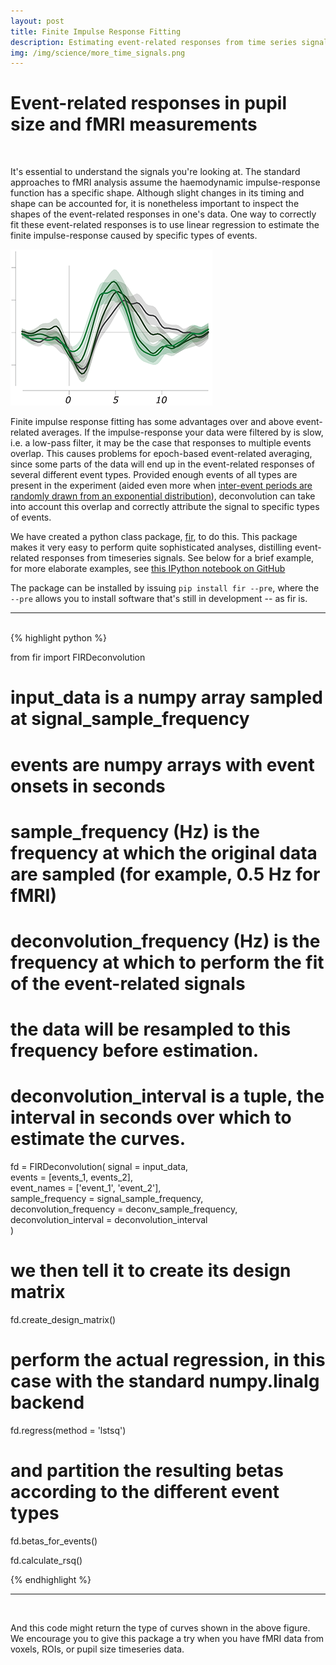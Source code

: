 ```yaml
---
layout: post
title: Finite Impulse Response Fitting
description: Estimating event-related responses from time series signals
img: /img/science/more_time_signals.png
---
```


# Event-related responses in pupil size and fMRI measurements

<br />

It's essential to understand the signals you're looking at. The standard approaches to fMRI analysis assume the haemodynamic impulse-response function has a specific shape. Although slight changes in its timing and shape can be accounted for, it is nonetheless important to inspect the shapes of the event-related responses in one's data. One way to correctly fit these event-related responses is to use linear regression to estimate the finite impulse-response caused by specific types of events. 

<img class="col one right" src="/img/science/more_time_signals.png">

Finite impulse response fitting has some advantages over and above event-related averages. If the impulse-response your data were filtered by is slow, i.e. a low-pass filter, it may be the case that responses to multiple events overlap. This causes problems for epoch-based event-related averaging, since some parts of the data will end up in the event-related responses of several different event types. Provided enough events of all types are present in the experiment (aided even more when <a href="http://www.stat.wisc.edu/~mchung/teaching/MIA/reading/fMRI.dale.HBM.1999.pdf" target="_blank">inter-event periods are randomly drawn from an exponential distribution</a>), deconvolution can take into account this overlap and correctly attribute the signal to specific types of events. 

We have created a python class package, <a href="http://tknapen.github.io/FIRDeconvolution/" target="_blank">fir</a>, to do this. This package makes it very easy to perform quite sophisticated analyses, distilling event-related responses from timeseries signals. See below for a brief example, for more elaborate examples, see <a href="https://github.com/tknapen/FIRDeconvolution/blob/master/src/test/FIRDeconvolution_test.ipynb" target="_blank">this IPython notebook on GitHub</a> 

The package can be installed by issuing ```pip install fir --pre```, where the ```--pre``` allows you to install software that's still in development -- as fir is. 

<hr />
<br />
{% highlight python %}

from fir import FIRDeconvolution

# input_data is a numpy array sampled at signal_sample_frequency
# events are numpy arrays with event onsets in seconds 
# sample_frequency (Hz) is the frequency at which the original data are sampled (for example, 0.5 Hz for fMRI)
# deconvolution_frequency (Hz) is the frequency at which to perform the fit of the event-related signals
# the data will be resampled to this frequency before estimation.
# deconvolution_interval is a tuple, the interval in seconds over which to estimate the curves.

fd = FIRDeconvolution(
            signal = input_data, 								
            events = [events_1, events_2],						
            event_names = ['event_1', 'event_2'], 			
            sample_frequency = signal_sample_frequency,		
            deconvolution_frequency = deconv_sample_frequency,	
            deconvolution_interval = deconvolution_interval		
            )

# we then tell it to create its design matrix
fd.create_design_matrix()

# perform the actual regression, in this case with the standard numpy.linalg backend
fd.regress(method = 'lstsq')

# and partition the resulting betas according to the different event types
fd.betas_for_events()

fd.calculate_rsq()

{% endhighlight %}
<hr />
<br />

And this code might return the type of curves shown in the above figure. We encourage you to give this package a try when you have fMRI data from voxels, ROIs, or pupil size timeseries data. 

<!-- <div class="img_row">
	<img class="col two" src="{{ site.baseurl }}/img/prf/retmap_flat.png" alt="" title="Retinotopic map"/>
	<img class="col one" src="{{ site.baseurl }}/img/prf/eccen_quadrant.png" alt="" title="Some Data"/>
</div>
<div class="col three caption">
	We're developing novel techniques to investigate the effects of attention on the representation of space in the brain.
</div>
 -->

